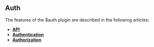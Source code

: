 ## Auth

The features of the $auth plugin are described in the following articles:

- **[API](resources/ts/plugins/auth.ts)**
- **[Authentication](Authentication.md#vue-side)**
- **[Authorization](Authorization.md#vue-side)**
